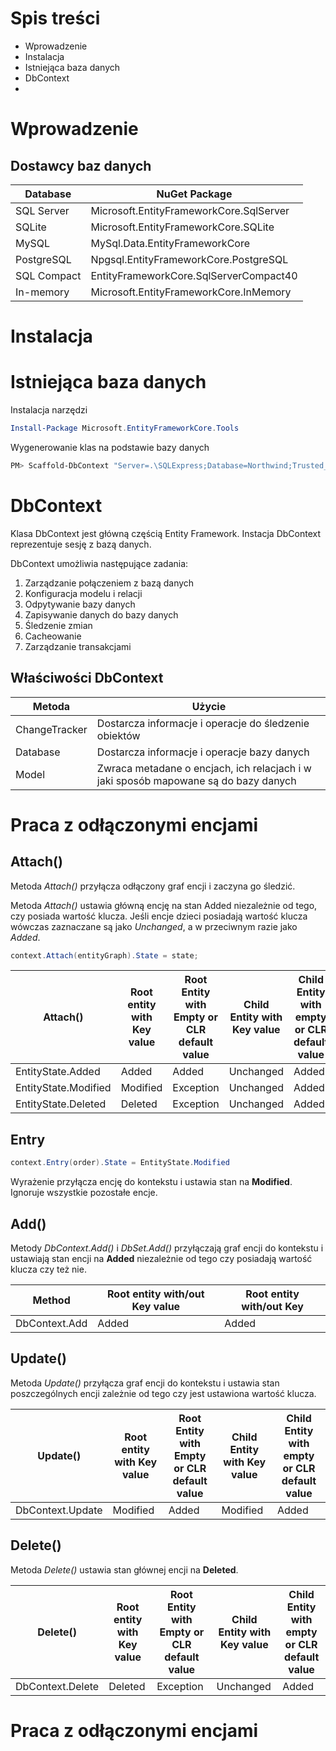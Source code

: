 
# Spis treści
* Wprowadzenie
* Instalacja
* Istniejąca baza danych
* DbContext
* 

# Wprowadzenie

## Dostawcy baz danych

| Database | NuGet Package  |
|---|---|
| SQL Server | Microsoft.EntityFrameworkCore.SqlServer |
| SQLite | Microsoft.EntityFrameworkCore.SQLite |
| MySQL | MySql.Data.EntityFrameworkCore |
| PostgreSQL | Npgsql.EntityFrameworkCore.PostgreSQL |
| SQL Compact | EntityFrameworkCore.SqlServerCompact40 |
| In-memory | 	Microsoft.EntityFrameworkCore.InMemory |


# Instalacja

# Istniejąca baza danych

Instalacja narzędzi
``` powershell
Install-Package Microsoft.EntityFrameworkCore.Tools
```

Wygenerowanie klas na podstawie bazy danych
``` powershell
PM> Scaffold-DbContext "Server=.\SQLExpress;Database=Northwind;Trusted_Connection=True;" Microsoft.EntityFrameworkCore.SqlServer -OutputDir Models
```

# DbContext
Klasa DbContext jest główną częścią Entity Framework. Instacja DbContext reprezentuje sesję z bazą danych.

DbContext umożliwia następujące zadania:
 1. Zarządzanie połączeniem z bazą danych
 2. Konfiguracja modelu i relacji
 3. Odpytywanie bazy danych
 4. Zapisywanie danych do bazy danych
 5. Śledzenie zmian
 6. Cacheowanie
 7. Zarządzanie transakcjami

## Właściwości DbContext
| Metoda | Użycie |
|---|---|
| ChangeTracker | Dostarcza informacje i operacje do śledzenie obiektów  |
| Database | Dostarcza informacje i operacje bazy danych |
| Model | Zwraca metadane o encjach, ich relacjach i w jaki sposób mapowane są do bazy danych |


# Praca z odłączonymi encjami


## Attach()
Metoda *Attach()* przyłącza odłączony graf encji i zaczyna go śledzić.

Metoda *Attach()* ustawia główną encję na stan Added niezależnie od tego, czy posiada wartość klucza. Jeśli encje dzieci posiadają wartość klucza wówczas zaznaczane są jako *Unchanged*, a w przeciwnym razie jako *Added*.


``` csharp
context.Attach(entityGraph).State = state;
```

| Attach()  | Root entity with Key value  | Root Entity with Empty or CLR default value  | Child Entity with Key value  |  Child Entity with empty or CLR default value |
|---|---|---|---|---|
| EntityState.Added  | Added  | Added  | Unchanged  | Added  |
| EntityState.Modified  | Modified  | Exception  | Unchanged  | Added  |
| EntityState.Deleted  | Deleted  | Exception  | Unchanged  | Added  |



## Entry

``` csharp
context.Entry(order).State = EntityState.Modified
```

Wyrażenie przyłącza encję do kontekstu i ustawia stan na **Modified**. Ignoruje wszystkie pozostałe encje.

## Add()
Metody *DbContext.Add()* i *DbSet.Add()* przyłączają graf encji do kontekstu i ustawiają stan encji na **Added** niezależnie od tego czy posiadają wartość klucza czy też nie.

| Method | Root entity with/out Key value  | 	Root entity with/out Key |
|---|---|---|
| DbContext.Add  | Added  | Added  | 


## Update()

Metoda *Update()* przyłącza graf encji do kontekstu i ustawia stan poszczególnych encji zależnie od tego czy jest ustawiona wartość klucza.

| Update()  | Root entity with Key value  | Root Entity with Empty or CLR default value  | Child Entity with Key value  |  Child Entity with empty or CLR default value |
|---|---|---|---|---|
| DbContext.Update  | Modified  | Added  | Modified  | Added  |



## Delete()

Metoda *Delete()* ustawia stan głównej encji na **Deleted**.

| Delete()  | Root entity with Key value  | Root Entity with Empty or CLR default value  | Child Entity with Key value  |  Child Entity with empty or CLR default value |
|---|---|---|---|---|
| DbContext.Delete  | Deleted  | Exception  | Unchanged  | Added  |


# Praca z odłączonymi encjami